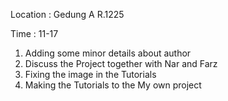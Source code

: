 Location : Gedung A R.1225

Time : 11-17

1. Adding some minor details about author
2. Discuss the Project together with Nar and Farz
3. Fixing the image in the Tutorials
4. Making the Tutorials to the My own project

